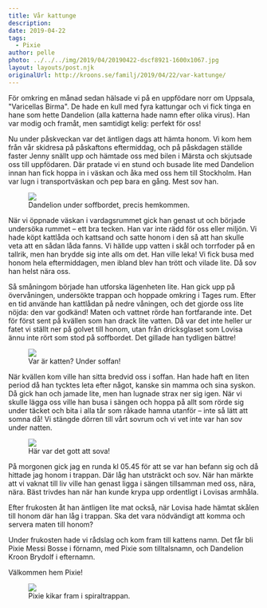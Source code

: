 ```yaml
---
title: Vår kattunge
description: 
date: 2019-04-22
tags:
  - Pixie
author: pelle
photo: ../../../img/2019/04/20190422-dscf8921-1600x1067.jpg
layout: layouts/post.njk
originalUrl: http://kroons.se/familj/2019/04/22/var-kattunge/
---
```

För omkring en månad sedan hälsade vi på en uppfödare norr om Uppsala, "Varicellas Birma". De hade en kull med fyra kattungar och vi fick tinga en hane som hette Dandelion (alla katterna hade namn efter olika virus). Han var modig och framåt, men samtidigt kelig: perfekt för oss!

Nu under påskveckan var det äntligen dags att hämta honom. Vi kom hem från vår skidresa på påskaftons eftermiddag, och på påskdagen ställde faster Jenny snällt upp och hämtade oss med bilen i Märsta och skjutsade oss till uppfödaren. Där pratade vi en stund och busade lite med Dandelion innan han fick hoppa in i väskan och åka med oss hem till Stockholm. Han var lugn i transportväskan och pep bara en gång. Mest sov han.

<figure class="wp-block-image">
  <img src="../../../img/2019/04/20190421-dscf8887-1600x1067.jpg" class="wp-image-413"/>
  <figcaption>Dandelion under soffbordet, precis hemkommen.</figcaption>
</figure>


När vi öppnade väskan i vardagsrummet gick han genast ut och började undersöka rummet – ett bra tecken. Han var inte rädd för oss eller miljön. Vi hade köpt kattlåda och kattsand och satte honom i den så att han skulle veta att en sådan låda fanns. Vi hällde upp vatten i skål och torrfoder på en tallrik, men han brydde sig inte alls om det. Han ville leka! Vi fick busa med honom hela eftermiddagen, men ibland blev han trött och vilade lite. Då sov han helst nära oss.

Så småningom började han utforska lägenheten lite. Han gick upp på övervåningen, undersökte trappan och hoppade omkring i Tages rum. Efter en tid använde han kattlådan på nedre våningen, och det gjorde oss lite nöjda: den var godkänd! Maten och vattnet rörde han fortfarande inte. Det för först sent på kvällen som han drack lite vatten. Då var det inte heller ur fatet vi ställt ner på golvet till honom, utan från dricksglaset som Lovisa ännu inte rört som stod på soffbordet. Det gillade han tydligen bättre!

<figure class="wp-block-image">
  <img src="../../../img/2019/04/20190421-dscf8903-1600x1067.jpg" class="wp-image-412"/>
  <figcaption>Var är katten? Under soffan!</figcaption>
</figure>

När kvällen kom ville han sitta bredvid oss i soffan. Han hade haft en liten period då han tycktes leta efter något, kanske sin mamma och sina syskon. Då gick han och jamade lite, men han lugnade strax ner sig igen. När vi skulle lägga oss ville han busa i sängen och hoppa på allt som rörde sig under täcket och bita i alla tår som råkade hamna utanför – inte så lätt att somna då! Vi stängde dörren till vårt sovrum och vi vet inte var han sov under natten.

<figure class="wp-block-image">
  <img src="../../../img/2019/04/20190421-dscf8905.jpg" class="wp-image-411"/>
  <figcaption>Här var det gott att sova!</figcaption>
</figure>

På morgonen gick jag en runda kl 05.45 för att se var han befann sig och då hittade jag honom i trappan. Där låg han utsträckt och sov. När han märkte att vi vaknat till liv ville han genast ligga i sängen tillsamman med oss, nära, nära. Bäst trivdes han när han kunde krypa upp ordentligt i Lovisas armhåla.

Efter frukosten åt han äntligen lite mat också, när Lovisa hade hämtat skålen till honom där han låg i trappan. Ska det vara nödvändigt att komma och servera maten till honom?

Under frukosten hade vi rådslag och kom fram till kattens namn. Det får bli Pixie Messi Bosse i förnamn, med Pixie som tilltalsnamn, och Dandelion Kroon Brydolf i efternamn.

Välkommen hem Pixie!

<figure class="wp-block-image">
  <img src="../../../img/2019/04/20190422-dscf8921-1600x1067.jpg" class="wp-image-410"/>
  <figcaption>Pixie kikar fram i spiraltrappan.</figcaption>
</figure>


